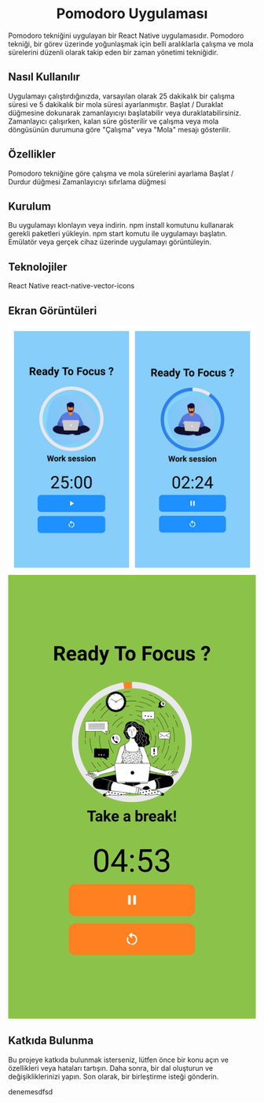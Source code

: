 
<h1 align="center">Pomodoro Uygulaması </h1>
Pomodoro tekniğini uygulayan bir React Native uygulamasıdır. Pomodoro tekniği, bir görev üzerinde yoğunlaşmak için belli aralıklarla çalışma ve mola sürelerini düzenli olarak takip eden bir zaman yönetimi tekniğidir.

## Nasıl Kullanılır

Uygulamayı çalıştırdığınızda, varsayılan olarak 25 dakikalık bir çalışma süresi ve 5 dakikalık bir mola süresi ayarlanmıştır. Başlat / Duraklat düğmesine dokunarak zamanlayıcıyı başlatabilir veya duraklatabilirsiniz. Zamanlayıcı çalışırken, kalan süre gösterilir ve çalışma veya mola döngüsünün durumuna göre "Çalışma" veya "Mola" mesajı gösterilir.

## Özellikler
Pomodoro tekniğine göre çalışma ve mola sürelerini ayarlama
Başlat / Durdur düğmesi
Zamanlayıcıyı sıfırlama düğmesi
## Kurulum
Bu uygulamayı klonlayın veya indirin.
npm install komutunu kullanarak gerekli paketleri yükleyin.
npm start komutu ile uygulamayı başlatın.
Emülatör veya gerçek cihaz üzerinde uygulamayı görüntüleyin.
## Teknolojiler
React Native
react-native-vector-icons


## Ekran Görüntüleri
![github](/src/assets/Pomodoro.jpg)
![github](/src/assets/Pomodoro2.jpg)




## Katkıda Bulunma
Bu projeye katkıda bulunmak isterseniz, lütfen önce bir konu açın ve özellikleri veya hataları tartışın. Daha sonra, bir dal oluşturun ve değişikliklerinizi yapın. Son olarak, bir birleştirme isteği gönderin.

denemesdfsd